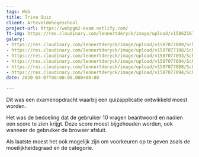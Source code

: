 ```yaml
---
tags: Web
title: Triva Quiz
client: Arteveldehogeschool
project-url: https://webpgm2-exam.netlify.com/
ft-img: https://res.cloudinary.com/lennertderyck/image/upload/v1586216761/bryan-garces-IXUM4cJynP0-unsplash.1626367_obecmp.jpg
galery:
- https://res.cloudinary.com/lennertderyck/image/upload/v1587077089/Schermafbeelding_2020-04-17_om_00.40.44_tm0ns3.png
- https://res.cloudinary.com/lennertderyck/image/upload/v1587077198/Schermafbeelding_2020-04-17_om_00.46.19_hf3tli.png
- https://res.cloudinary.com/lennertderyck/image/upload/v1587077093/Schermafbeelding_2020-04-17_om_00.41.11_avvxyc.png
- https://res.cloudinary.com/lennertderyck/image/upload/v1587077094/Schermafbeelding_2020-04-17_om_00.43.59_krbedb.png
- https://res.cloudinary.com/lennertderyck/image/upload/v1587077088/Schermafbeelding_2020-04-17_om_00.44.11_dgewk1.png
- https://res.cloudinary.com/lennertderyck/image/upload/v1587077094/Schermafbeelding_2020-04-17_om_00.41.49_t1khcf.png
date: 2020-04-07T00:00:00.000+00:00

---
```

Dit was een examenopdracht waarbij een quizapplicatie ontwikkeld moest worden.

Het was de bedoeling dat de gebruiker 10 vragen beantwoord en nadien een score te zien krijgt. Deze score moest bijgehouden worden, ook wanneer de gebruiker de browser afsluit.

Als laatste moest het ook mogelijk zijn om voorkeuren op te geven zoals de moeilijkheidsgraad en de categorie.